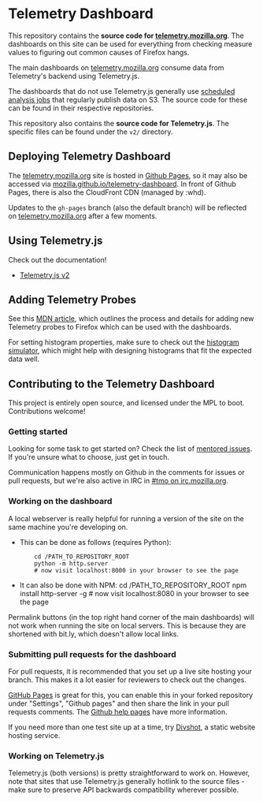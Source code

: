 Telemetry Dashboard
===================

This repository contains the **source code for [telemetry.mozilla.org](https://telemetry.mozilla.org)**. The dashboards on this site can be used for everything from checking measure values to figuring out common causes of Firefox hangs.

The main dashboards on [telemetry.mozilla.org](https://telemetry.mozilla.org) consume data from Telemetry's backend using Telemetry.js.

The dashboards that do not use Telemetry.js generally use [scheduled analysis jobs](https://analysis.telemetry.mozilla.org/) that regularly publish data on S3. The source code for these can be found in their respective repositories.

This repository also contains the **source code for Telemetry.js**. The specific files can be found under the `v2/` directory.

Deploying Telemetry Dashboard
-----------------------------

The [telemetry.mozilla.org](https://telemetry.mozilla.org) site is hosted in [Github Pages](https://pages.github.com/), so it may also be accessed via [mozilla.github.io/telemetry-dashboard](https://mozilla.github.io/telemetry-dashboard/). In front of Github Pages, there is also the CloudFront CDN (managed by :whd).

Updates to the `gh-pages` branch (also the default branch) will be reflected on [telemetry.mozilla.org](https://telemetry.mozilla.org) after a few moments.

Using Telemetry.js
------------------

Check out the documentation!

* [Telemetry.js v2](https://github.com/mozilla/telemetry-dashboard/blob/gh-pages/v2/doc.md)

Adding Telemetry Probes
-----------------------

See this [MDN article](https://developer.mozilla.org/en-US/docs/Mozilla/Performance/Adding_a_new_Telemetry_probe), which outlines the process and details for adding new Telemetry probes to Firefox which can be used with the dashboards.

For setting histogram properties, make sure to check out the [histogram simulator](https://telemetry.mozilla.org/histogram-simulator/), which might help with designing histograms that fit the expected data well.

Contributing to the Telemetry Dashboard
---------------------------------------

This project is entirely open source, and licensed under the MPL to boot. Contributions welcome!

### Getting started

Looking for some task to get started on? Check the list of [mentored issues](https://github.com/mozilla/telemetry-dashboard/labels/mentored). If you're unsure what to choose, just get in touch.

Communication happens mostly on Github in the comments for issues or pull requests, but we're also active in IRC in [#tmo on irc.mozilla.org](https://client00.chat.mibbit.com/?server=irc.mozilla.org&channel=%23tmo).

### Working on the dashboard

A local webserver is really helpful for running a version of the site on the same machine you're developing on.
* This can be done as follows (requires Python):

          cd /PATH_TO_REPOSITORY_ROOT
          python -m http.server
          # now visit localhost:8000 in your browser to see the page

* It can also be done with NPM:
          cd /PATH_TO_REPOSITORY_ROOT
          npm install http-server -g
          # now visit localhost:8080 in your browser to see the page

Permalink buttons (in the top right hand corner of the main dashboards) will not work when running the site on local servers. This is because they are shortened with bit.ly, which doesn't allow local links.

### Submitting pull requests for the dashboard

For pull requests, it is recommended that you set up a live site hosting your branch. This makes it a lot easier for reviewers to check out the changes.

[GitHub Pages](https://pages.github.com/) is great for this, you can enable this in your forked repository under "Settings", "Github pages" and then share the link in your pull requests comments. The [Github help pages](https://help.github.com/categories/github-pages-basics/) have more information.

If you need more than one test site up at a time, try [Divshot](https://divshot.com/), a static website hosting service.

### Working on Telemetry.js

Telemetry.js (both versions) is pretty straightforward to work on. However, note that sites that use Telemetry.js generally hotlink to the source files - make sure to preserve API backwards compatibility wherever possible.
